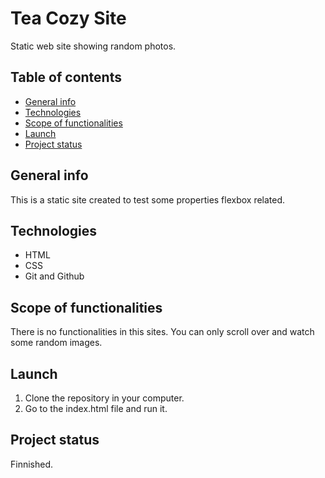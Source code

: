 # Tea Cozy Site

Static web site showing random photos.

## Table of contents

* [General info](#general-info)
* [Technologies](#technologies)
* [Scope of functionalities](#scope-of-functionalities)
* [Launch](#launch)
* [Project status](#project-status)

## General info

This is a static site created to test some properties flexbox related.

## Technologies

* HTML
* CSS
* Git and Github

## Scope of functionalities

There is no functionalities in this sites. You can only scroll over and watch some random images.

## Launch

1. Clone the repository in your computer.
2. Go to the index.html file and run it.

## Project status

Finnished.
